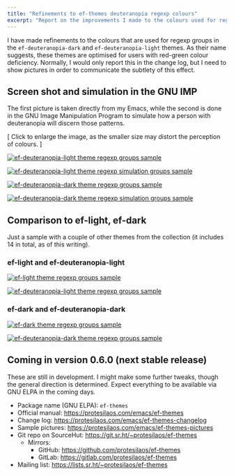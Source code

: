```yaml
---
title: "Refinements to ef-themes deuteranopia regexp colours"
excerpt: "Report on the improvements I made to the colours used for regexp groups in ef-deuteranopia-dark, ef-deuteranopia-light."
---
```


I have made refinements to the colours that are used for regexp groups
in the `ef-deuteranopia-dark` and `ef-deuteranopia-light` themes.  As
their name suggests, these themes are optimised for users with red-green
colour deficiency.  Normally, I would only report this in the change
log, but I need to show pictures in order to communicate the subtlety of
this effect.

## Screen shot and simulation in the GNU IMP

The first picture is taken directly from my Emacs, while the second is
done in the GNU Image Manipulation Program to simulate how a person with
deuteranopia will discern those patterns.

[ Click to enlarge the image, as the smaller size may distort the
  perception of colours. ]

<a href="{{'/assets/images/attachments/2022-09-18-ef-deuteranopia-light-regexp.png' | absolute_url}}"><img alt="ef-deuteranopia-light theme regexp groups sample" src="{{'/assets/images/attachments/2022-09-18-ef-deuteranopia-light-regexp.png' | absolute_url }}"/></a>

<a href="{{'/assets/images/attachments/2022-09-18-ef-deuteranopia-light-regexp-simulation.png' | absolute_url}}"><img alt="ef-deuteranopia-light theme regexp simulation groups sample" src="{{'/assets/images/attachments/2022-09-18-ef-deuteranopia-light-regexp-simulation.png' | absolute_url }}"/></a>


<a href="{{'/assets/images/attachments/2022-09-18-ef-deuteranopia-dark-regexp.png' | absolute_url}}"><img alt="ef-deuteranopia-dark theme regexp groups sample" src="{{'/assets/images/attachments/2022-09-18-ef-deuteranopia-dark-regexp.png' | absolute_url }}"/></a>

<a href="{{'/assets/images/attachments/2022-09-18-ef-deuteranopia-dark-regexp-simulation.png' | absolute_url}}"><img alt="ef-deuteranopia-dark theme regexp simulation groups sample" src="{{'/assets/images/attachments/2022-09-18-ef-deuteranopia-dark-regexp-simulation.png' | absolute_url }}"/></a>

## Comparison to ef-light, ef-dark

Just a sample with a couple of other themes from the collection (it
includes 14 in total, as of this writing).

### ef-light and ef-deuteranopia-light

<a href="{{'/assets/images/attachments/2022-09-18-ef-light-regexp.png' | absolute_url}}"><img alt="ef-light theme regexp groups sample" src="{{'/assets/images/attachments/2022-09-18-ef-light-regexp.png' | absolute_url }}"/></a>

<a href="{{'/assets/images/attachments/2022-09-18-ef-deuteranopia-light-regexp.png' | absolute_url}}"><img alt="ef-deuteranopia-light theme regexp groups sample" src="{{'/assets/images/attachments/2022-09-18-ef-deuteranopia-light-regexp.png' | absolute_url }}"/></a>

### ef-dark and ef-deuteranopia-dark

<a href="{{'/assets/images/attachments/2022-09-18-ef-dark-regexp.png' | absolute_url}}"><img alt="ef-dark theme regexp groups sample" src="{{'/assets/images/attachments/2022-09-18-ef-dark-regexp.png' | absolute_url }}"/></a>

<a href="{{'/assets/images/attachments/2022-09-18-ef-deuteranopia-dark-regexp.png' | absolute_url}}"><img alt="ef-deuteranopia-dark theme regexp groups sample" src="{{'/assets/images/attachments/2022-09-18-ef-deuteranopia-dark-regexp.png' | absolute_url }}"/></a>

## Coming in version 0.6.0 (next stable release)

These are still in development.  I might make some further tweaks,
though the general direction is determined.  Expect everything to be
available via GNU ELPA in the coming days.

+ Package name (GNU ELPA): `ef-themes`
+ Official manual: <https://protesilaos.com/emacs/ef-themes>
+ Change log: <https://protesilaos.com/emacs/ef-themes-changelog>
+ Sample pictures: <https://protesilaos.com/emacs/ef-themes-pictures>
+ Git repo on SourceHut: <https://git.sr.ht/~protesilaos/ef-themes>
  - Mirrors:
    + GitHub: <https://github.com/protesilaos/ef-themes>
    + GitLab: <https://gitlab.com/protesilaos/ef-themes>
+ Mailing list: <https://lists.sr.ht/~protesilaos/ef-themes>

